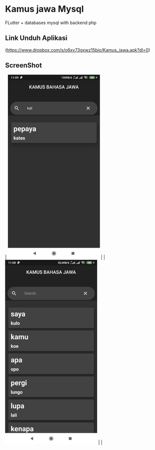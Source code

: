 # Kamus jawa Mysql  

FLutter + databases mysql with backend php

## Link Unduh Aplikasi
(https://www.dropbox.com/s/o6xv73gxwz15bio/Kamus_jawa.apk?dl=0)

## ScreenShot
|
<img src="images/kamus.jpg" height="600" width="300">  |
|
<img src="images/kamus2.jpg" height="600" width="300">  |
|

